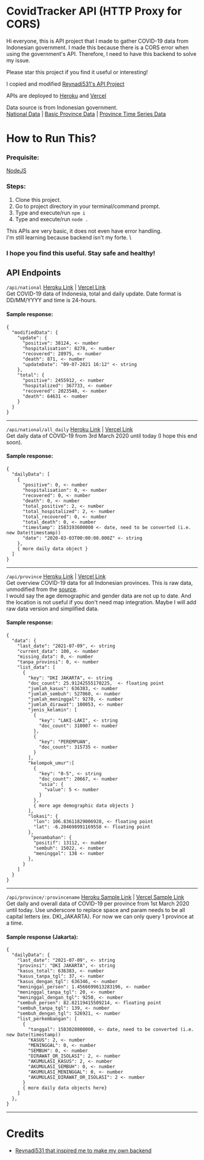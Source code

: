 # CovidTracker API (HTTP Proxy for CORS)

Hi everyone, this is API project that I made to gather COVID-19 data from Indonesian government.
I made this because there is a CORS error when using the government's API. Therefore, I need to have this backend to solve my issue.

Please star this project if you find it useful or interesting!

I copied and modified [Reynadi531's API Project](https://github.com/Reynadi531/api-covid19-indonesia-v2)

APIs are deployed to [Heroku](https://covidtracker-vincenth19-be.herokuapp.com/api) and [Vercel](https://covidtracker-backend.vercel.app/api/)

Data source is from Indonesian government. \
[National Data](https://data.covid19.go.id/public/api/update.json) | [Basic Province Data](https://data.covid19.go.id/public/api/prov.json) | [Province Time Series Data](https://data.covid19.go.id/public/api/prov_detail_ACEH.json)

# How to Run This?
### Prequisite:
[NodeJS](https://nodejs.org/en/)

### Steps:
1. Clone this project.
2. Go to project directory in your terminal/command prompt.
3. Type and execute/run `npm i`
4. Type and execute/run `node .`

This APIs are very basic, it does not even have error handling. \
I'm still learning because backend isn't my forte. \ 

### I hope you find this useful. Stay safe and healthy!

## API Endpoints
`/api/national` [Heroku Link](https://covidtracker-backend.vercel.app/api/national/) | [Vercel Link](https://covidtracker-vincenth19-be.herokuapp.com/api/national) \
Get COVID-19 data of Indonesia, total and daily update. Date format is DD/MM/YYYY and time is 24-hours.
#### Sample response:
```
{
  "modifiedData": {
    "update": {
      "positive": 38124, <- number
      "hospitalisation": 8278, <- number
      "recovered": 28975, <- number
      "death": 871, <- number
      "updateDate": "09-07-2021 16:12" <- string
    },
    "total": {
      "positive": 2455912, <- number
      "hospitalized": 367733, <- number
      "recovered": 2023548, <- number
      "death": 64631 <- number
    }
  }
}
```
---
`/api/national/all_daily` [Heroku Link](https://covidtracker-backend.vercel.app/api/national/all_daily) | [Vercel Link](https://covidtracker-vincenth19-be.herokuapp.com/api/national/all_daily)
<br/> Get daily data of COVID-19 from 3rd March 2020 until today (I hope this end soon).
#### Sample response:
```
{
  "dailyData": [
    {
      "positive": 0, <- number
      "hospitalisation": 0, <- number
      "recovered": 0, <- number
      "death": 0, <- number
      "total_positive": 2, <- number
      "total_hospitalized": 2, <- number
      "total_recovered": 0, <- number
      "total_death": 0, <- number
      "timestamp": 1583193600000 <- date, need to be converted (i.e. new Date(timestamp))
      "date": "2020-03-03T00:00:00.000Z" <- string
    },
    { more daily data object }
  ]
}
```
---
`/api/province` [Heroku Link](https://covidtracker-backend.vercel.app/api/province) | [Vercel Link](https://covidtracker-vincenth19-be.herokuapp.com/api/province) \
Get overview COVID-19 data for all Indonesian provinces. This is raw data, unmodified from the [source](https://data.covid19.go.id/public/api/prov.json). \
I would say the age demographic and gender data are not up to date. And the location is not useful if you don't need map integration. Maybe I will add raw data version and simplified data.
#### Sample response:
```
{
  "data": {
    "last_date": "2021-07-09", <- string
    "current_data": 100, <- number
    "missing_data": 0, <- number
    "tanpa_provinsi": 0, <- number
    "list_data": [
      {
        "key": "DKI JAKARTA", <- string
        "doc_count": 25.91242555170225,  <- floating point
        "jumlah_kasus": 636383, <- number
        "jumlah_sembuh": 527060, <- number
        "jumlah_meninggal": 9270, <- number
        "jumlah_dirawat": 100053, <- number
        "jenis_kelamin": [
          {
            "key": "LAKI-LAKI", <- string
            "doc_count": 310007 <- number
          },
          {
            "key": "PEREMPUAN",
            "doc_count": 315735 <- number
          }
        ],
        "kelompok_umur":[
          {
            "key": "0-5", <- string
            "doc_count": 20667, <- number
            "usia": {
              "value": 5 <- number
            }
          },
          { more age demographic data objects }
        ],
        "lokasi": {
          "lon": 106.83611829006928, <- floating point
          "lat": -6.204698991169558 <- floating point
        },
         "penambahan": {
          "positif": 13112, <- number
          "sembuh": 15022, <- number
          "meninggal": 138 <- number
        },
      }
    ]
  }
}
```
---
`/api/province/:provincename` [Heroku Sample Link](https://covidtracker-backend.vercel.app/api/province/DKI_JAKARTA) | [Vercel Sample Link](https://covidtracker-vincenth19-be.herokuapp.com/api/province/DKI_JAKARTA)
<br/> Get daily and overall data of COVID-19 per province from 1st March 2020 until today. Use underscore to replace space and param needs to be all capital letters (ex. DKI_JAKARTA). For now we can only query 1 province at a time.
#### Sample response (Jakarta):
```
{
  "dailyData": {
    "last_date": "2021-07-09", <- string
    "provinsi": "DKI JAKARTA", <- string
    "kasus_total": 636383, <- number
    "kasus_tanpa_tgl": 37, <- number
    "kasus_dengan_tgl": 636346, <- number
    "meninggal_persen": 1.4566699613283196, <- number
    "meninggal_tanpa_tgl": 20, <- number
    "meninggal_dengan_tgl": 9250, <- number
    "sembuh_persen": 82.82119415509214, <- floating point
    "sembuh_tanpa_tgl": 139, <- number
    "sembuh_dengan_tgl": 526921, <- number
    "list_perkembangan": [
      {
        "tanggal": 1583020800000, <- date, need to be converted (i.e. new Date(timestamp))
        "KASUS": 2, <- number
        "MENINGGAL": 0, <- number
        "SEMBUH": 0, <- number
        "DIRAWAT_OR_ISOLASI": 2, <- number
        "AKUMULASI_KASUS": 2, <- number
        "AKUMULASI_SEMBUH": 0, <- number
        "AKUMULASI_MENINGGAL": 0, <- number
        "AKUMULASI_DIRAWAT_OR_ISOLASI": 2 <- number
      }
      { more daily data objects here}
    ]
  },
}
```
---

# Credits
- [Reynadi531 that inspired me to make my own backend](https://github.com/Reynadi531/api-covid19-indonesia-v2)
